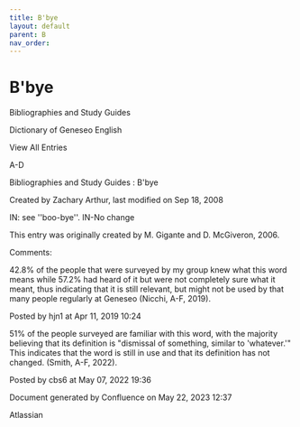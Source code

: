 ```yaml
---
title: B'bye
layout: default
parent: B
nav_order:
---
```


# B'bye

Bibliographies and Study Guides

Dictionary of Geneseo English

View All Entries

A-D

Bibliographies and Study Guides : B'bye

Created by  Zachary Arthur, last modified on Sep 18, 2008

IN: see ''boo-bye''. IN-No change 

This entry was originally created by M. Gigante and D. McGiveron, 2006.

Comments:

42.8% of the people that were surveyed by my group knew what this word means while 57.2% had heard of it but were not completely sure what it meant, thus indicating that it is still relevant, but might not be used by that many people regularly at Geneseo (Nicchi, A-F, 2019). 

Posted by hjn1 at Apr 11, 2019 10:24

51% of the people surveyed are familiar with this word, with the majority believing that its definition is &quot;dismissal of something, similar to 'whatever.'&quot; This indicates that the word is still in use and that its definition has not changed. (Smith, A-F, 2022).

Posted by cbs6 at May 07, 2022 19:36

Document generated by Confluence on May 22, 2023 12:37

Atlassian

